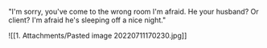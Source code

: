 "I'm sorry, you've come to the wrong room I'm afraid. He your husband? Or client? I'm afraid he's sleeping off a nice night."

![[1. Attachments/Pasted image 20220711170230.jpg]]